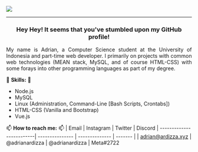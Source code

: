 ![](https://i.imgur.com/zRlCKxh.png)
_________________
<h3 align="center">Hey Hey! It seems that you've stumbled upon my GitHub profile!</h3>
<p align="justify">My name is Adrian, a Computer Science student at the University of Indonesia and part-time web developer. I primarily on projects with common web technologies (MEAN stack, MySQL, and of course HTML-CSS) with some forays into other programming languages as part of my degree.</p>


💬 **Skills:** 💬
  - Node.js
  - MySQL
  - Linux (Administration, Command-Line [Bash Scripts, Crontabs])
  - HTML-CSS (Vanilla and Bootstrap)
  - Vue.js
  
📫 **How to reach me:** 📫
| Email                    | Instagram       | Twitter        | Discord
| -------------------------| --------------- | -------------- | ------- |
| adrian@ardizza.xyz       | @adrianardizza  | @adrianardizza | Meta#2722

  

<!--
**Meta1807/Meta1807** is a ✨ _special_ ✨ repository because its `README.md` (this file) appears on your GitHub profile.
Here are some ideas to get you started:

- 🔭 I’m currently working on ...
- 🌱 I’m currently learning ...
- 👯 I’m looking to collaborate on ...
- 🤔 I’m looking for help with ...
- 💬 Ask me about ...

- 😄 Pronouns: ...
- ⚡ Fun fact: ...
-->
